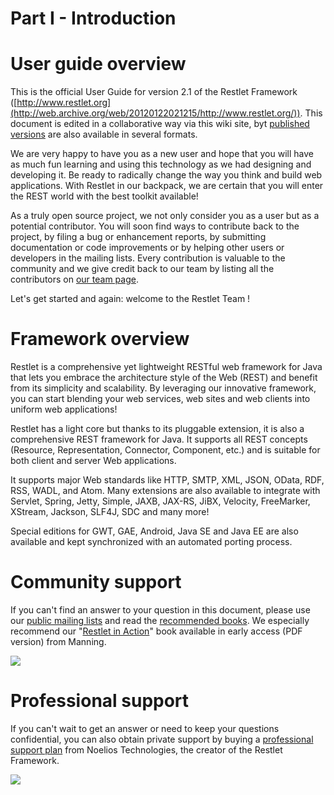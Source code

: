 Part I - Introduction
=====================

User guide overview
===================

This is the official User Guide for version 2.1 of the Restlet Framework
([http://www.restlet.org](http://web.archive.org/web/20120122021215/http://www.restlet.org/)).
This document is edited in a collaborative way via this wiki site, byt
[published
versions](http://web.archive.org/web/20120122021215/http://wiki.restlet.org/books)
are also available in several formats.

We are very happy to have you as a new user and hope that you will have
as much fun learning and using this technology as we had designing and
developing it. Be ready to radically change the way you think and build
web applications. With Restlet in our backpack, we are certain that you
will enter the REST world with the best toolkit available!

As a truly open source project, we not only consider you as a user but
as a potential contributor. You will soon find ways to contribute back
to the project, by filing a bug or enhancement reports, by submitting
documentation or code improvements or by helping other users or
developers in the mailing lists. Every contribution is valuable to the
community and we give credit back to our team by listing all the
contributors on [our team
page](http://web.archive.org/web/20120122021215/http://www.restlet.org/about/team).

Let's get started and again: welcome to the Restlet Team !

Framework overview
==================

Restlet is a comprehensive yet lightweight RESTful web framework for
Java that lets you embrace the architecture style of the Web (REST) and
benefit from its simplicity and scalability. By leveraging our
innovative framework, you can start blending your web services, web
sites and web clients into uniform web applications!

Restlet has a light core but thanks to its pluggable extension, it is
also a comprehensive REST framework for Java. It supports all REST
concepts (Resource, Representation, Connector, Component, etc.) and is
suitable for both client and server Web applications.

It supports major Web standards like HTTP, SMTP, XML, JSON, OData, RDF,
RSS, WADL, and Atom. Many extensions are also available to integrate
with Servlet, Spring, Jetty, Simple, JAXB, JAX-RS, JiBX, Velocity,
FreeMarker, XStream, Jackson, SLF4J, SDC and many more!

Special editions for GWT, GAE, Android, Java SE and Java EE are also
available and kept synchronized with an automated porting process.

Community support
=================

If you can't find an answer to your question in this document, please
use our [public mailing
lists](http://web.archive.org/web/20120122021215/http://www.restlet.org/community/lists)
and read the [recommended
books](http://web.archive.org/web/20120122021215/http://www.restlet.org/documentation/books).
We especially recommend our "[Restlet in
Action](http://web.archive.org/web/20120122021215/http://www.manning.com/affiliate/idevaffiliate.php?id=1121_217)"
book available in early access (PDF version) from Manning.

[![](Part%20I%20-%20Introduction-21_files/restlet-in-action-150.png)](http://web.archive.org/web/20120122021215/http://www.manning.com/affiliate/idevaffiliate.php?id=1121_217)

Professional support
====================

If you can't wait to get an answer or need to keep your questions
confidential, you can also obtain private support by buying a
[professional support
plan](http://web.archive.org/web/20120122021215/http://www.restlet.org/community/professional)
from Noelios Technologies, the creator of the Restlet Framework.

[![](Part%20I%20-%20Introduction-21_files/logo135.png)](http://web.archive.org/web/20120122021215/http://www.noelios.com/products/support)

